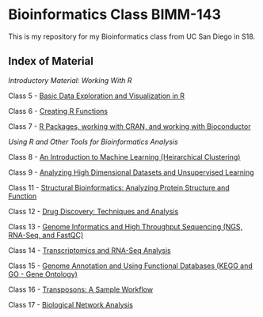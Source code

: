 # Bioinformatics Class BIMM-143

This is my repository for my Bioinformatics class from UC San Diego in S18.

## Index of Material

*Introductory Material: Working With R*

Class 5 - [Basic Data Exploration and Visualization in R](https://github.com/JasonPBennett/bimm143/blob/master/class05/BasicRGraphs.md)

Class 6 - [Creating R Functions](https://github.com/JasonPBennett/bimm143/blob/master/class06/IntroToRFunctions.md)

Class 7 - [R Packages, working with CRAN, and working with Bioconductor](https://github.com/JasonPBennett/bimm143/blob/master/Class07/Class07.md)

*Using R and Other Tools for Bioinformatics Analysis*

Class 8 - [An Introduction to Machine Learning (Heirarchical Clustering)](https://github.com/JasonPBennett/bimm143/blob/master/Class08/Class08.md)

Class 9 - [Analyzing High Dimensional Datasets and Unsupervised Learning](https://github.com/JasonPBennett/bimm143/blob/master/Class09/CancerDiagnostics.md)

Class 11 - [Structural Bioinformatics: Analyzing Protein Structure and Function](https://github.com/JasonPBennett/bimm143/blob/master/Class11/PDB_Summary_Data.md)

Class 12 - [Drug Discovery: Techniques and Analysis](https://github.com/JasonPBennett/bimm143/blob/master/class12/DrugDiscovery.md)

Class 13 - [Genome Informatics and High Throughput Sequencing (NGS, RNA-Seq, and FastQC)](https://github.com/JasonPBennett/bimm143/blob/master/class13/NGS.md)

Class 14 - [Transcriptomics and RNA-Seq Analysis](https://github.com/JasonPBennett/bimm143/blob/master/Class14/Transciptomics.md)

Class 15 - [Genome Annotation and Using Functional Databases (KEGG and GO - Gene Ontology)](https://github.com/JasonPBennett/bimm143/blob/master/class15/Annotation_and_REFSeq.md)

Class 16 - [Transposons: A Sample Workflow](https://github.com/JasonPBennett/bimm143/blob/master/class16/Transposon_Mutagenesis.md)

Class 17 - [Biological Network Analysis](https://github.com/JasonPBennett/bimm143/blob/master/class17/BiologicalNetworkAnalysis.md)
